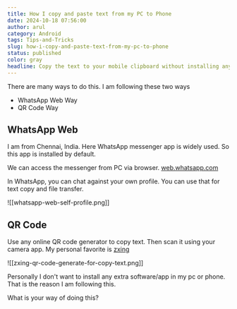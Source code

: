 ```yaml
---
title: How I copy and paste text from my PC to Phone
date: 2024-10-18 07:56:00
author: arul
category: Android
tags: Tips-and-Tricks
slug: how-i-copy-and-paste-text-from-my-pc-to-phone
status: published
color: gray
headline: Copy the text to your mobile clipboard without installing any new app.
---
```

There are many ways to do this. I am following these two ways

* WhatsApp Web Way
* QR Code Way

## WhatsApp Web

I am from Chennai, India. Here WhatsApp messenger app is widely used. So this app is installed by default.

We can access the messenger from PC via browser. [web.whatsapp.com](https://web.whatsapp.com)

In WhatsApp, you can chat against your own profile. You can use that for text copy and file transfer.

![[whatsapp-web-self-profile.png]]
## QR Code

Use any online QR code generator to copy text. Then scan it using your camera app. My personal favorite is [zxing](https://zxing.appspot.com/generator/)

![[zxing-qr-code-generate-for-copy-text.png]]

Personally I don't want to install any extra software/app in my pc or phone. That is the reason I am following this.

What is your way of doing this?
